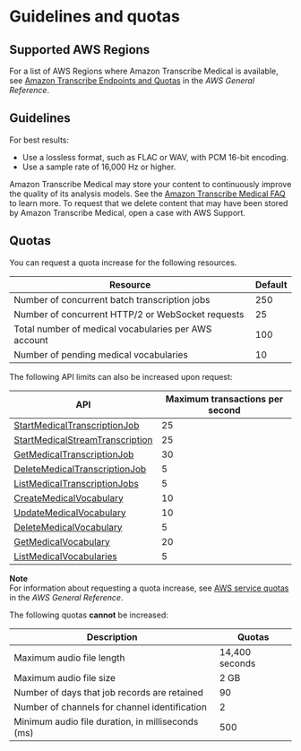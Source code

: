 # Guidelines and quotas<a name="limits-med-guidelines"></a>

## Supported AWS Regions<a name="transcribe-regions"></a>

For a list of AWS Regions where Amazon Transcribe Medical is available, see [Amazon Transcribe Endpoints and Quotas](https://docs.aws.amazon.com/general/latest/gr/transcribe-medical.html#transcribe_region) in the *AWS General Reference*\.

## Guidelines<a name="guidelines-med"></a>

For best results:
+ Use a lossless format, such as FLAC or WAV, with PCM 16\-bit encoding\.
+ Use a sample rate of 16,000 Hz or higher\.

Amazon Transcribe Medical may store your content to continuously improve the quality of its analysis models\. See the [Amazon Transcribe Medical FAQ](http://aws.amazon.com/transcribe/faqs/) to learn more\. To request that we delete content that may have been stored by Amazon Transcribe Medical, open a case with AWS Support\.

## Quotas<a name="limits-med"></a>

You can request a quota increase for the following resources\.


| Resource | Default | 
| --- | --- | 
| Number of concurrent batch transcription jobs | 250 | 
| Number of concurrent HTTP/2 or WebSocket requests | 25 | 
| Total number of medical vocabularies per AWS account | 100 | 
| Number of pending medical vocabularies | 10 | 

The following API limits can also be increased upon request:


| API | Maximum transactions per second | 
| --- | --- | 
| [StartMedicalTranscriptionJob](https://docs.aws.amazon.com/transcribe/latest/APIReference/API_StartMedicalTranscriptionJob.html) | 25 | 
| [StartMedicalStreamTranscription](https://docs.aws.amazon.com/transcribe/latest/APIReference/API_streaming_StartMedicalStreamTranscription.html) | 25 | 
| [GetMedicalTranscriptionJob](https://docs.aws.amazon.com/transcribe/latest/APIReference/API_GetMedicalTranscriptionJob.html) | 30 | 
| [DeleteMedicalTranscriptionJob](https://docs.aws.amazon.com/transcribe/latest/APIReference/API_DeleteMedicalTranscriptionJob.html) | 5 | 
| [ListMedicalTranscriptionJobs](https://docs.aws.amazon.com/transcribe/latest/APIReference/API_ListMedicalTranscriptionJobs.html) | 5 | 
| [CreateMedicalVocabulary](https://docs.aws.amazon.com/transcribe/latest/APIReference/API_CreateMedicalVocabulary.html) | 10 | 
| [UpdateMedicalVocabulary](https://docs.aws.amazon.com/transcribe/latest/APIReference/API_UpdateMedicalVocabulary.html) | 10 | 
| [DeleteMedicalVocabulary](https://docs.aws.amazon.com/transcribe/latest/APIReference/API_DeleteMedicalVocabulary.html) | 5 | 
| [GetMedicalVocabulary](https://docs.aws.amazon.com/transcribe/latest/APIReference/API_GetMedicalVocabulary.html) | 20 | 
| [ListMedicalVocabularies](https://docs.aws.amazon.com/transcribe/latest/APIReference/API_ListMedicalVocabularies.html) | 5 | 

**Note**  
For information about requesting a quota increase, see [AWS service quotas](https://docs.aws.amazon.com/general/latest/gr/aws_service_limits.html) in the *AWS General Reference*\.

The following quotas **cannot** be increased:


| Description | Quotas | 
| --- | --- | 
| Maximum audio file length | 14,400 seconds | 
| Maximum audio file size | 2 GB | 
| Number of days that job records are retained | 90 | 
| Number of channels for channel identification | 2 | 
| Minimum audio file duration, in milliseconds \(ms\) | 500 | 